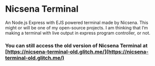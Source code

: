 # Nicsena Terminal
An Node.js Express with EJS powered terminal made by Nicsena. This might or will be one of my open-source projects. I am thinking that I’m making a terminal with live output in express program controller, or not.

### You can still access the old version of Nicsena Terminal at [https://nicsena-terminal-old.glitch.me/](https://nicsena-terminal-old.glitch.me/)

